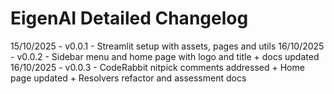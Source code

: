 # EigenAI Detailed Changelog

15/10/2025 - v0.0.1 - Streamlit setup with assets, pages and utils
16/10/2025 - v0.0.2 - Sidebar menu and home page with logo and title + docs updated
16/10/2025 - v0.0.3 - CodeRabbit nitpick comments addressed + Home page updated + Resolvers refactor and assessment docs
